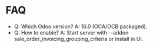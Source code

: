 # FAQ

- Q: Which Odoo version? A: 16.0 (OCA/OCB packaged).
- Q: How to enable? A: Start server with --addon sale_order_invoicing_grouping_criteria or install in UI.
